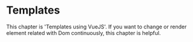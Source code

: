 # Templates

This chapter is 'Templates using VueJS'.
If you want to change or render element related with Dom continuously, this chapter is helpful.
